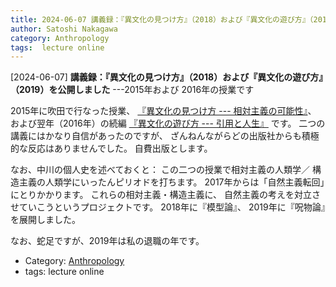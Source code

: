 ```yaml
---
title: 2024-06-07 講義録：『異文化の見つけ方』（2018）および『異文化の遊び方』（2019）を公開しました ---2015年および 2016年の授業です
author: Satoshi Nakagawa
category: Anthropology
tags:  lecture online
---
```


[2024-06-07] **講義録：『異文化の見つけ方』（2018）および『異文化の遊び方』（2019）を公開しました**  ---2015年および 2016年の授業です

 2015年に吹田で行なった授業、
[『異文化の見つけ方 --- 相対主義の可能性』](http://www.merapano.net/~satoshi/anthrop/class-md/relativism/index.html)、
および翌年（2016年）の続編
[『異文化の遊び方 --- 引用と人生』](http://www.merapano.net/~satoshi/anthrop/class-md/quotation/index.html) です。
二つの講義にはかなり自信があったのですが、
ざんねんながらどの出版社からも積極的な反応はありませんでした。
自費出版とします。

 なお、中川の個人史を述べておくと：
この二つの授業で相対主義の人類学／
構造主義の人類学にいったんピリオドを打ちます。
2017年からは「自然主義転回」にとりかかります。
これらの相対主義・構造主義に、
自然主義の考えを対立させていこうというプロジェクトです。
2018年に『模型論』、
2019年に『呪物論』を展開しました。

 なお、蛇足ですが、2019年は私の退職の年です。

- Category: [Anthropology](https://merapano.github.io/categories.html#Anthropology)
- tags:  lecture online
